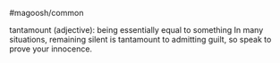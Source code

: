 #magoosh/common

tantamount (adjective): being essentially equal to something 
In many situations, remaining silent is tantamount to admitting guilt, so speak to prove your innocence. 
